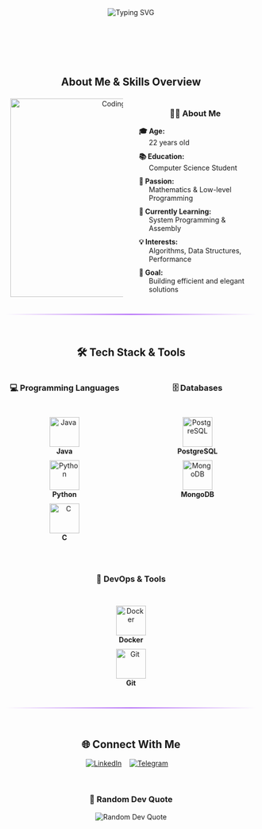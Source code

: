 <!DOCTYPE html>
<html lang="en">
<head>
    <meta charset="UTF-8">
    <meta name="viewport" content="width=device-width, initial-scale=1.0">
    <title>Giuseppe Perrotta - GitHub Profile</title>
</head>
<body>
    <div style="text-align: center;">
        <img src="https://readme-typing-svg.herokuapp.com/?font=Fira+Code&size=32&duration=2800&pause=2000&color=A855F7&center=true&vCenter=true&width=940&lines=Hi+there!+I'm+Giuseppe+Perrotta+👋;Computer+Science+Student+💻;Software+Engineer+🔧;Mathematics+Enthusiast+📊" alt="Typing SVG" />
    </div>
<br/>
    <header style="text-align: center;">
    </header>
<br/>
    <section>
        <h2 style="text-align: center;">About Me & Skills Overview</h2>
        <div style="display: flex; justify-content: center; align-items: center; gap: 2rem; flex-wrap: wrap;">
            <div style="width: 45%; text-align: center;">
                <img src="https://media.giphy.com/media/SWoSkN6DxTszqIKEqv/giphy.gif" alt="Coding" width="400"/>
            </div>
            <div style="width: 45%; text-align: center;">
                <h3>👨‍💻 About Me</h3>
                <dl style="list-style: none; text-align: left; margin: 0; padding: 0;">
                    <dt><strong>🎓 Age:</strong></dt>
                    <dd style="margin-left: 20px; margin-bottom: 10px;">22 years old</dd>
                    <dt><strong>📚 Education:</strong></dt>
                    <dd style="margin-left: 20px; margin-bottom: 10px;">Computer Science Student</dd>
                    <dt><strong>🧮 Passion:</strong></dt>
                    <dd style="margin-left: 20px; margin-bottom: 10px;">Mathematics & Low-level Programming</dd>
                    <dt><strong>🌱 Currently Learning:</strong></dt>
                    <dd style="margin-left: 20px; margin-bottom: 10px;">System Programming & Assembly</dd>
                    <dt><strong>💡 Interests:</strong></dt>
                    <dd style="margin-left: 20px; margin-bottom: 10px;">Algorithms, Data Structures, Performance</dd>
                    <dt><strong>🎯 Goal:</strong></dt>
                    <dd style="margin-left: 20px; margin-bottom: 10px;">Building efficient and elegant solutions</dd>
                </dl>
            </div>
        </div>
    </section>
    <br/>
    <hr style="border: none; height: 2px; background: linear-gradient(90deg, transparent, #A855F7, transparent);"/>
    <br/>
    <section>
        <h2 style="text-align: center;">🛠️ Tech Stack & Tools</h2>
        <div style="display: flex; justify-content: center; gap: 2rem; flex-wrap: wrap;">
            <div style="flex: 1; min-width: 200px; text-align: center;">
                <h3>💻 Programming Languages</h3>
                <br/>
                <figure style="margin: 10px 0;">
                    <img src="https://skillicons.dev/icons?i=java" width="60" height="60" alt="Java"/>
                    <figcaption><strong>Java</strong></figcaption>
                </figure>
                <figure style="margin: 10px 0;">
                    <img src="https://skillicons.dev/icons?i=python" width="60" height="60" alt="Python"/>
                    <figcaption><strong>Python</strong></figcaption>
                </figure>
                <figure style="margin: 10px 0;">
                    <img src="https://skillicons.dev/icons?i=c" width="60" height="60" alt="C"/>
                    <figcaption><strong>C</strong></figcaption>
                </figure>
            </div>
            <div style="flex: 1; min-width: 200px; text-align: center;">
                <h3>🗄️ Databases</h3>
                <br/>
                <figure style="margin: 10px 0;">
                    <img src="https://skillicons.dev/icons?i=postgresql" width="60" height="60" alt="PostgreSQL"/>
                    <figcaption><strong>PostgreSQL</strong></figcaption>
                </figure>
                <figure style="margin: 10px 0;">
                    <img src="https://skillicons.dev/icons?i=mongodb" width="60" height="60" alt="MongoDB"/>
                    <figcaption><strong>MongoDB</strong></figcaption>
                </figure>
            </div>
            <div style="flex: 1; min-width: 200px; text-align: center;">
                <h3>🔧 DevOps & Tools</h3>
                <br/>
                <figure style="margin: 10px 0;">
                    <img src="https://skillicons.dev/icons?i=docker" width="60" height="60" alt="Docker"/>
                    <figcaption><strong>Docker</strong></figcaption>
                </figure>
                <figure style="margin: 10px 0;">
                    <img src="https://skillicons.dev/icons?i=git" width="60" height="60" alt="Git"/>
                    <figcaption><strong>Git</strong></figcaption>
                </figure>
            </div>
        </div>
    </section>
    <br/>
    <hr style="border: none; height: 2px; background: linear-gradient(90deg, transparent, #A855F7, transparent);"/>
    <br/>
    <footer>
        <h2 style="text-align: center;">🌐 Connect With Me</h2>
        <nav style="text-align: center;">
            <ul style="display: flex; justify-content: center; list-style: none; padding: 0; gap: 1rem; flex-wrap: wrap;">
                <li>
                    <a href="https://www.linkedin.com/in/giuseppe-perrotta03/">
                        <img src="https://img.shields.io/badge/LinkedIn-0077B5?style=for-the-badge&logo=linkedin&logoColor=white" alt="LinkedIn"/>
                    </a>
                </li>
                <li>
                    <a href="https://t.me/realsk8erboi17">
                        <img src="https://img.shields.io/badge/Telegram-2CA5E0?style=for-the-badge&logo=telegram&logoColor=white" alt="Telegram"/>
                    </a>
                </li>
                <li>
                </li>
            </ul>
        </nav>
        <br/>
        <div style="text-align: center;">
            <h3>💭 Random Dev Quote</h3>
            <img src="https://quotes-github-readme.vercel.app/api?type=horizontal&theme=tokyonight" alt="Random Dev Quote"/>
        </div>
    </footer>
</body>
